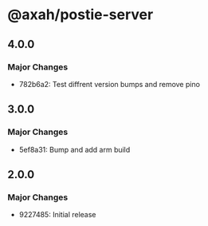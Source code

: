 # @axah/postie-server

## 4.0.0

### Major Changes

- 782b6a2: Test diffrent version bumps and remove pino

## 3.0.0

### Major Changes

- 5ef8a31: Bump and add arm build

## 2.0.0

### Major Changes

- 9227485: Initial release

